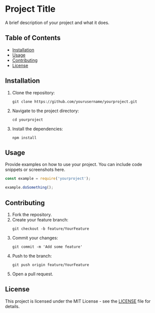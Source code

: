 # Project Title

A brief description of your project and what it does.

## Table of Contents

- [Installation](#installation)
- [Usage](#usage)
- [Contributing](#contributing)
- [License](#license)

## Installation

1. Clone the repository:
   ```
   git clone https://github.com/yourusername/yourproject.git
   ```
2. Navigate to the project directory:
   ```
   cd yourproject
   ```
3. Install the dependencies:
   ```
   npm install
   ```

## Usage

Provide examples on how to use your project. You can include code snippets or screenshots here.

```javascript
const example = require('yourproject');

example.doSomething();
```

## Contributing

1. Fork the repository.
2. Create your feature branch:
   ```
   git checkout -b feature/YourFeature
   ```
3. Commit your changes:
   ```
   git commit -m 'Add some feature'
   ```
4. Push to the branch:
   ```
   git push origin feature/YourFeature
   ```
5. Open a pull request.

## License

This project is licensed under the MIT License - see the [LICENSE](LICENSE) file for details.

